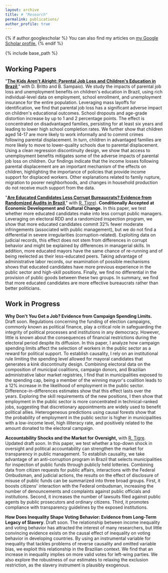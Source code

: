 ```yaml
---
layout: archive
title: # "Research"
permalink: publications/
author_profile: true
---
```


{% if author.googlescholar %}
  You can also find my articles on <u><a href="{{author.googlescholar}}">my Google Scholar profile</a>.</u>
{% endif %}

{% include base_path %}

## Working Papers

"[**The Kids Aren't Alright: Parental Job Loss and Children's Education in Brazil**](https://papers.ssrn.com/sol3/papers.cfm?abstract_id=4024250)," with D. Britto and B. Sampaio).
We study the impacts of parental job loss and unemployment benefits on children's education in Brazil, using rich individual-level data on employment, school enrollment, and unemployment insurance for the entire population. Leveraging mass layoffs for identification, we find that parental job loss has a significant adverse impact on children's educational outcomes. School dropouts and age-grade distortion increase by up to 1 and 2 percentage points. The effect is concentrated on disadvantaged families, persisting for at least six years and leading to lower high school completion rates. We further show that children aged 14-17 are more likely to work informally and to commit crimes following parental displacement. In turn, children in advantaged families are more likely to move to lower-quality schools due to parental displacement. Using a clean regression discontinuity design, we show that access to unemployment benefits mitigates some of the adverse impacts of parental job loss on children. Our findings indicate that the income losses following parental displacement are an important mechanism of the effects on children, highlighting the importance of policies that provide income support for displaced workers. Other explanations related to family rupture, migration to poorer neighborhoods, and changes in household production do not receive much support from the data.

"[**Are Educated Candidates Less Corrupt Bureaucrats? Evidence from Randomized Audits in Brazil**](https://papers.ssrn.com/sol3/papers.cfm?abstract_id=3453192)," with [R. Tigre](https://sites.google.com/view/rtigre/home)). **Conditionally Accepted at Economic Development and Cultural Change.**
In this paper, we test whether more educated candidates make into less corrupt public managers. Leveraging on electoral RDD and a randomized inspection program, we show that more educated candidates commit 32% fewer moderate infringements (associated with public management), but we do not find a differential in severe irregularities (corruption-related). Exploiting data on judicial records, this effect does not stem from differences in corrupt behavior and might be explained by differences in managerial skills. In addition, more educated mayors have the same chance of re-running and of being reelected as their less-educated peers. Taking advantage of administrative labor records, our examination of possible mechanisms shows that educated candidates have more previous experience in the public sector and high-skill positions. Finally, we find no differential in the provision of public goods between these two groups. In summary, we find that more educated candidates are more effective bureaucrats rather than better politicians.

## Work in Progress

**Why Don't You Get a Job? Evidence from Campaign Spending Limits.** Draft soon.
Regulations concerning the funding of election campaigns, commonly known as political finance, play a critical role in safeguarding the integrity of political processes and institutions in any democracy. However, little is known about the consequences of financial restrictions during the electoral period despite its diffusion. In this paper, I analyze how campaign spending limits affect the selection of workers in the public sector as a reward for political support. To establish causality, I rely on an institutional rule limiting the spending level allowed for mayoral candidates that generates a kink discontinuity design. Combining electoral data on the composition of municipal coalitions, campaign donors, and Brazilian administrative labor market registries, I find that in municipalities exposed to the spending cap, being a member of the winning mayor's coalition leads to a 12% increase in the likelihood of employment in the public sector. Difference-in-differences estimates show that this effect lasts over the years. Exploring the skill requirements of the new positions, I then show that employment in the public sector is more concentrated in technical-ranked jobs, suggesting that discretionary appointments are widely used to benefit political allies. Heterogeneous predictions using causal forests show that the probability of employment in the public sector is higher in municipalities with a low-income level, high illiteracy rate, and positively related to the amount donated to the electoral campaign.

**Accountability Shocks and the Market for Oversight,** with [R. Tigre](https://sites.google.com/view/rtigre/home). Updated draft soon.
In this paper, we test whether a top-down shock in oversight and political accountability can strengthen the market for transparency in public management. To establish causality, we take advantage of an anti-corruption program in Brazil that selects municipalities for inspection of public funds through publicly held lotteries. Combining data from citizen requests for public affairs, interactions with the Federal Ombudsman, and judicial actions, the results on the effect of disclosure of misuse of public funds can be summarized into three broad groups. First, it boosts citizens' interaction with the Federal ombudsman, increasing the number of denouncements and complaints against public officials and institutions. Second, it increases the number of lawsuits filed against public agents by public prosecutors and ordinary citizens. Third, it promotes compliance with transparency guidelines by the exposed institutions.

**How Does Inequality Shape Voting Behavior: Evidence from Long-Term Legacy of Slavery**. Draft soon.
The relationship between income inequality and voting behavior has attracted the interest of many researchers, but little convincing evidence exists on the causal effect of inequality on voting behavior in developing countries. By using an instrumental variable for inequality that tackles problems of reverse causality and omitted variable bias, we exploit this relationship in the Brazilian context. We find that an increase in inequality implies on more valid votes for left-wing parties. We also explore the robustness of our estimates to relaxing the exclusion restriction, as the slavery instrument is plausibly exogenous.
